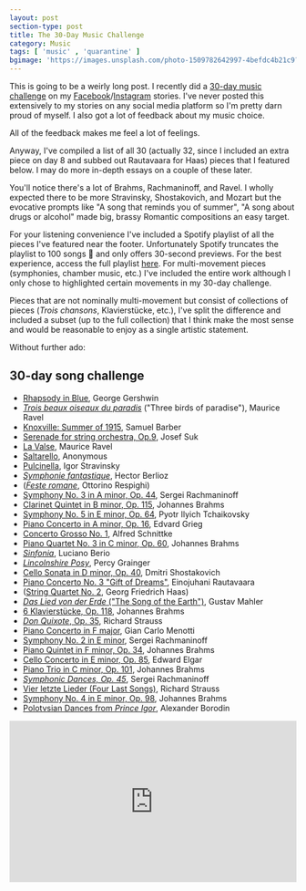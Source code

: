 ```yaml
---
layout: post
section-type: post
title: The 30-Day Music Challenge
category: Music
tags: [ 'music' , 'quarantine' ]
bgimage: 'https://images.unsplash.com/photo-1509782642997-4befdc4b21c9?ixlib=rb-1.2.1&ixid=eyJhcHBfaWQiOjEyMDd9&auto=format&fit=crop&w=1650&q=80'
---
```


This is going to be a weirly long post. I recently did a [30-day music challenge](https://www.bustle.com/p/how-to-do-the-30-day-song-challenge-on-instagram-22774509) on my [Facebook](https://facebook.com/calebaren)/[Instagram](https://instagram.com/calebaren) stories. I've never posted this extensively to my stories on any social media platform so I'm pretty darn proud of myself. I also got a lot of feedback about my music choice. 

All of the feedback makes me feel a lot of feelings.

Anyway, I've compiled a list of all 30 (actually 32, since I included an extra piece on day 8 and subbed out Rautavaara for Haas) pieces that I featured below. I may do more in-depth essays on a couple of these later. 

You'll notice there's a lot of Brahms, Rachmaninoff, and Ravel. I wholly expected there to be more Stravinsky, Shostakovich, and Mozart but the evocative prompts like "A song that reminds you of summer", "A song about drugs or alcohol" made big, brassy Romantic compositions an easy target.

For your listening convenience I've included a Spotify playlist of all the pieces I've featured near the footer. Unfortunately Spotify truncates the playlist to 100 songs 🤭 and only offers 30-second previews. For the best experience, access the full playlist [here](spotify:playlist:7ugCpTIic2QPliL35x7Msc). For multi-movement pieces (symphonies, chamber music, etc.) I've included the entire work although I only chose to highlighted certain movements in my 30-day challenge. 

Pieces that are not nominally multi-movement but consist of collections of pieces (*Trois chansons*, Klavierstücke, etc.), I've split the difference and included a subset (up to the full collection) that I think make the most sense and would be reasonable to enjoy as a single artistic statement.

Without further ado:

## 30-day song challenge
* [Rhapsody in Blue](https://en.wikipedia.org/wiki/Rhapsody_in_Blue), George Gershwin
* [*Trois beaux oiseaux du paradis*](https://en.wikipedia.org/wiki/Trois_Chansons_(Ravel)) ("Three birds of paradise"), Maurice Ravel
* [Knoxville: Summer of 1915](https://en.wikipedia.org/wiki/Knoxville:_Summer_of_1915), Samuel Barber
* [Serenade for string orchestra, Op.9](https://en.wikipedia.org/wiki/Serenade_for_Strings_(Suk)), Josef Suk
* [La Valse](https://en.wikipedia.org/wiki/La_valse), Maurice Ravel
* [Saltarello](https://en.wikipedia.org/wiki/Estampie), Anonymous
* [Pulcinella](https://en.wikipedia.org/wiki/Pulcinella_(ballet)), Igor Stravinsky
* [*Symphonie fantastique*](https://en.wikipedia.org/wiki/Symphonie_fantastique), Hector Berlioz
* ([*Feste romane*](https://en.wikipedia.org/wiki/Roman_Festivals_(Respighi)), Ottorino Respighi)
* [Symphony No. 3 in A minor, Op. 44](https://en.wikipedia.org/wiki/Symphony_No._3_(Rachmaninoff)), Sergei Rachmaninoff
* [Clarinet Quintet in B minor, Op. 115](https://en.wikipedia.org/wiki/Clarinet_Quintet_(Brahms)), Johannes Brahms
* [Symphony No. 5 in E minor, Op. 64](https://en.wikipedia.org/wiki/Symphony_No._5_(Tchaikovsky)), Pyotr Ilyich Tchaikovsky
* [Piano Concerto in A minor, Op. 16](https://en.wikipedia.org/wiki/Piano_Concerto_(Grieg)), Edvard Grieg
* [Concerto Grosso No. 1](https://en.wikipedia.org/wiki/Concerto_Grosso_No._1_(Schnittke)), Alfred Schnittke
* [Piano Quartet No. 3 in C minor, Op. 60](https://en.wikipedia.org/wiki/Piano_Quartet_No._3_(Brahms)), Johannes Brahms
* [*Sinfonia*](https://en.wikipedia.org/wiki/Sinfonia_(Berio)), Luciano Berio
* [*Lincolnshire Posy*](https://en.wikipedia.org/wiki/Lincolnshire_Posy), Percy Grainger
* [Cello Sonata in D minor, Op. 40](https://en.wikipedia.org/wiki/Cello_Sonata_(Shostakovich)), Dmitri Shostakovich
* [Piano Concerto No. 3 "Gift of Dreams"](https://en.wikipedia.org/wiki/Piano_Concerto_No._3_(Rautavaara)), Einojuhani Rautavaara
* ([String Quartet No. 2](http://counter-melody.com/encounters/string-quartet-no-2-georg-friedrich-haas/), Georg Friedrich Haas)
* [*Das Lied von der Erde* ("The Song of the Earth")](https://en.wikipedia.org/wiki/Das_Lied_von_der_Erde), Gustav Mahler
* [6 Klavierstücke, Op. 118](https://en.wikipedia.org/wiki/Six_Pieces_for_Piano,_Op._118_(Brahms)), Johannes Brahms
* [*Don Quixote*, Op. 35](https://en.wikipedia.org/wiki/Don_Quixote_(Strauss)), Richard Strauss
* [Piano Concerto in F major](http://www.classical.net/music/recs/reviews/v/van00003a.php), Gian Carlo Menotti
* [Symphony No. 2 in E minor](https://en.wikipedia.org/wiki/Symphony_No._2_(Rachmaninoff)), Sergei Rachmaninoff
* [Piano Quintet in F minor, Op. 34](https://en.wikipedia.org/wiki/Piano_Quintet_(Brahms)), Johannes Brahms
* [Cello Concerto in E minor, Op. 85](https://en.wikipedia.org/wiki/Cello_Concerto_(Elgar)), Edward Elgar
* [Piano Trio in C minor, Op. 101](https://en.wikipedia.org/wiki/Piano_Trio_No._3_(Brahms)), Johannes Brahms
* [*Symphonic Dances, Op. 45*](https://en.wikipedia.org/wiki/Symphonic_Dances_(Rachmaninoff)), Sergei Rachmaninoff
* [Vier letzte Lieder (Four Last Songs)](https://en.wikipedia.org/wiki/Four_Last_Songs), Richard Strauss
* [Symphony No. 4 in E minor, Op. 98](https://en.wikipedia.org/wiki/Symphony_No._4_(Brahms)), Johannes Brahms
* [Polotvsian Dances from *Prince Igor*](https://en.wikipedia.org/wiki/Polovtsian_Dances), Alexander Borodin

<style>.embed-container { position: relative; padding-bottom: 56.25%; height: 0; overflow: hidden; max-width: 100%; } .embed-container iframe, .embed-container object, .embed-container embed { position: absolute; top: 0; left: 0; width: 100%; height: 100%; }</style><div class='embed-container'><iframe src='https://open.spotify.com/embed/playlist/7ugCpTIic2QPliL35x7Msc' width='300' height='380' frameborder='0' allowtransparency='true' allow='encrypted-media'></iframe></div>